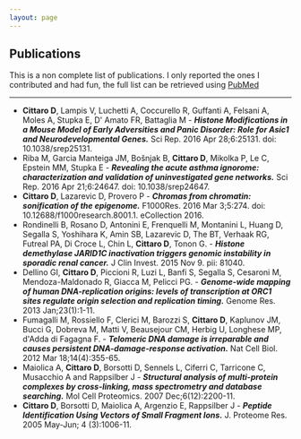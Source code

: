 ```yaml
---
layout: page
---
```


## Publications

This is a non complete list of publications. I only reported the ones I contributed and had fun, the full list can be retrieved using [PubMed](http://www.ncbi.nlm.nih.gov/pubmed/?term=cittaro+d%5Bauthor%5D)

---------

* **Cittaro D**, Lampis V, Luchetti A, Coccurello R, Guffanti A, Felsani A, Moles A, Stupka E, D' Amato FR, Battaglia M - **_Histone Modifications in a Mouse Model of Early Adversities and Panic Disorder: Role for Asic1 and Neurodevelopmental Genes._** Sci Rep. 2016 Apr 28;6:25131. doi: 10.1038/srep25131.
* Riba M, Garcia Manteiga JM, Bošnjak B, **Cittaro D**, Mikolka P, Le C, Epstein MM, Stupka E - **_Revealing the acute asthma ignorome: characterization and validation of uninvestigated gene networks._** Sci Rep. 2016 Apr 21;6:24647. doi: 10.1038/srep24647.
* **Cittaro D**, Lazarevic D, Provero P - **_Chromas from chromatin: sonification of the epigenome._** F1000Res. 2016 Mar 3;5:274. doi: 10.12688/f1000research.8001.1. eCollection 2016.
* Rondinelli B, Rosano D, Antonini E, Frenquelli M, Montanini L, Huang D, Segalla S, Yoshihara K, Amin SB, Lazarevic D, The BT, Verhaak RG, Futreal PA, Di Croce L, Chin L, **Cittaro D**, Tonon G. - **_Histone demethylase JARID1C inactivation triggers genomic instability in sporadic renal cancer._** J Clin Invest. 2015 Nov 9. pii: 81040.
* Dellino GI, **Cittaro D**, Piccioni R, Luzi L, Banfi S, Segalla S, Cesaroni M, Mendoza-Maldonado R, Giacca M, Pelicci PG. - **_Genome-wide mapping of human DNA-replication origins: levels of transcription at ORC1 sites regulate origin selection and replication timing._** Genome Res. 2013 Jan;23(1):1-11.
* Fumagalli M, Rossiello F, Clerici M, Barozzi S, **Cittaro D**, Kaplunov JM, Bucci G, Dobreva M, Matti V, Beausejour CM, Herbig U, Longhese MP, d'Adda di Fagagna F. - **_Telomeric DNA damage is irreparable and causes persistent DNA-damage-response activation._** Nat Cell Biol. 2012 Mar 18;14(4):355-65.
* Maiolica A, **Cittaro D**, Borsotti D, Sennels L, Ciferri C, Tarricone C, Musacchio A and Rappsilber J - **_Structural analysis of multi-protein complexes by cross-linking, mass spectrometry and database searching._**  Mol Cell Proteomics. 2007 Dec;6(12):2200-11.
* **Cittaro D**, Borsotti D, Maiolica A, Argenzio E, Rappsilber J - **_Peptide Identification Using Vectors of Small Fragment Ions._** J. Proteome Res. 2005 May-Jun; 4 (3):1006-11.
